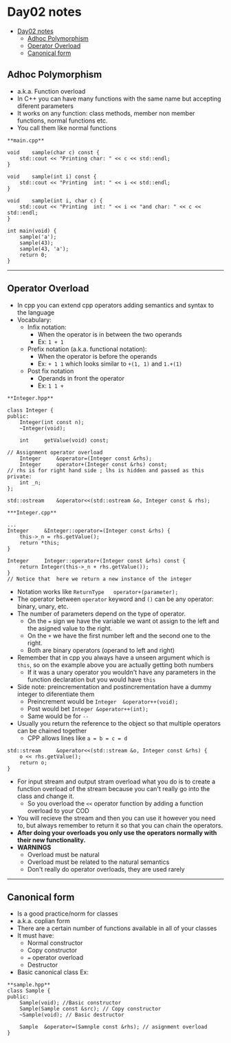 # Day02 notes

- [Day02 notes](#day02-notes)
	- [Adhoc Polymorphism](#adhoc-polymorphism)
	- [Operator Overload](#operator-overload)
	- [Canonical form](#canonical-form)

## Adhoc Polymorphism

- a.k.a. Function overload
- In C++ you can have many functions with the same name but accepting diferent parameters
- It works on any function: class methods, member non member functions, normal functions etc.
- You call them like normal functions

```
**main.cpp**

void	sample(char c) const {
	std::cout << "Printing char: " << c << std::endl;
}

void	sample(int i) const {
	std::cout << "Printing  int: " << i << std::endl;
}

void	sample(int i, char c) {
	std::cout << "Printing  int: " << i << "and char: " << c << std::endl;
}

int main(void) {
	sample('a');
	sample(43);
	sample(43, 'a');
	return 0;
}
```

---

## Operator Overload

- In cpp you can extend cpp operators adding semantics and syntax to the language
- Vocabulary:
  - Infix notation:
    - When the operator is in between the two operands
    - Ex: `1 + 1`
  - Prefix notation (a.k.a. functional notation):
    - When the operator is before the operands
    - Ex: `+ 1 1` which looks similar to `+(1, 1)` and `1.+(1)`
  - Post fix notation
    - Operands in front the operator
    - Ex: `1 1 +`
```
**Integer.hpp**

class Integer {
public:
	Integer(int const n);
	~Integer(void);

	int		getValue(void) const;

// Assignment operator overload
	Integer		&operator=(Integer const &rhs);
	Integer		operator+(Integer const &rhs) const;
// rhs is for right hand side ; lhs is hidden and passed as this
private:
	int _n;
};

std::ostream	&operator<<(std::ostream &o, Integer const & rhs);
```
```
***Integer.cpp**

...
Integer		&Integer::operator=(Integer const &rhs) {
	this->_n = rhs.getValue();
	return *this;
}

Integer		Integer::operator+(Integer const &rhs) const {
	return Integer(this->_n + rhs.getValue());
}
// Notice that  here we return a new instance of the integer
```
- Notation works like `ReturnType	operator+(parameter);`
- The operator between `operator` keyword and `()` can be any operator: binary, unary, etc.
- The number of parameters depend on the type of operator.
  - On the `=` sign we have the variable we want ot assign to the left and the asigned value to the right.
  - On the `+` we have the first number left and the second one to the right.
  - Both are binary operators (operand to left and right)
- Remember that in cpp you always have a unseen argument which is `this`, so on the example above you are actually getting both numbers
  - If it was a unary operator you wouldn't have any parameters in the function declaration but you would have `this`
- Side note: preincrementation and postincrementation have a dummy integer to diferentiate them
  - Preincrement would be `Integer  &operator++(void);`
  - Post would bet `Integer &operator++(int);`
  - Same would be for `--`
- Usually you return the reference to the object so that multiple operators can be chained together
  - CPP allows lines like `a = b = c = d`

```
std::stream		&operator<<(std::stream &o, Integer const &rhs) {
	o << rhs.getValue();
	return o;
}
```
- For input stream and output stram overload what you do is to create a function overload of the stream because you can't really go into the class and change it.
  - So you overload the `<<` operator function by adding a function overload to your COD
- You will recieve the stream and then you can use it however you need to, but always remember to return it so that you can chain the operators.
- **After doing your overloads you only use the operators normally with their new functionality.**
- **WARNINGS**
  - Overload must be natural
  - Overload must be related to the natural semantics
  - Don't really do operator overloads, they are used rarely

---

## Canonical form

- Is a good practice/norm for classes
- a.k.a. coplian form
- There are a certain number of functions available in all of your classes
- It must have:
  - Normal constructor
  - Copy constructor
  - `=` operator overload
  - Destructor
- Basic canonical class Ex:
```
**sample.hpp**
class Sample {
public:
	Sample(void); //Basic constructor
	Sample(Sample const &src); // Copy constructor
	~Sample(void); // Basic destructor

	Sample	&operator=(Samnple const &rhs); // asignment overload
}
```

